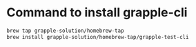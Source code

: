 # Command to install grapple-cli

```bash
brew tap grapple-solution/homebrew-tap
brew install grapple-solution/homebrew-tap/grapple-test-cli
